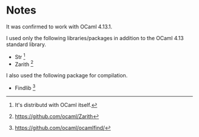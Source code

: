 # Notes

It was confirmed to work with OCaml 4.13.1.

I used only the following libraries/packages in addition to the OCaml 4.13 standard library.

- Str [^1]
- Zarith [^2]

I also used the following package for compilation.

- Findlib [^3]

[^1]: It's distributd with OCaml itself.

[^2]: https://github.com/ocaml/Zarith

[^3]: https://github.com/ocaml/ocamlfind/
